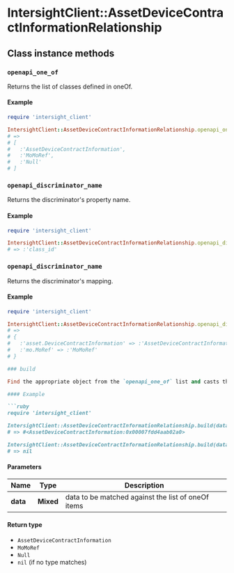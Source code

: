 # IntersightClient::AssetDeviceContractInformationRelationship

## Class instance methods

### `openapi_one_of`

Returns the list of classes defined in oneOf.

#### Example

```ruby
require 'intersight_client'

IntersightClient::AssetDeviceContractInformationRelationship.openapi_one_of
# =>
# [
#   :'AssetDeviceContractInformation',
#   :'MoMoRef',
#   :'Null'
# ]
```

### `openapi_discriminator_name`

Returns the discriminator's property name.

#### Example

```ruby
require 'intersight_client'

IntersightClient::AssetDeviceContractInformationRelationship.openapi_discriminator_name
# => :'class_id'
```

### `openapi_discriminator_name`

Returns the discriminator's mapping.

#### Example

```ruby
require 'intersight_client'

IntersightClient::AssetDeviceContractInformationRelationship.openapi_discriminator_mapping
# =>
# {
#   :'asset.DeviceContractInformation' => :'AssetDeviceContractInformation',
#   :'mo.MoRef' => :'MoMoRef'
# }

### build

Find the appropriate object from the `openapi_one_of` list and casts the data into it.

#### Example

```ruby
require 'intersight_client'

IntersightClient::AssetDeviceContractInformationRelationship.build(data)
# => #<AssetDeviceContractInformation:0x00007fdd4aab02a0>

IntersightClient::AssetDeviceContractInformationRelationship.build(data_that_doesnt_match)
# => nil
```

#### Parameters

| Name | Type | Description |
| ---- | ---- | ----------- |
| **data** | **Mixed** | data to be matched against the list of oneOf items |

#### Return type

- `AssetDeviceContractInformation`
- `MoMoRef`
- `Null`
- `nil` (if no type matches)

